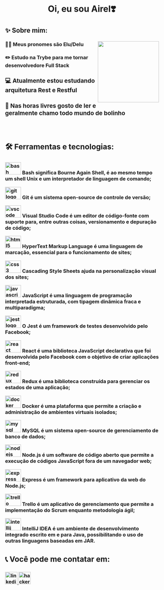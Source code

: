 <h1 align="center">Oi, eu sou Airel❣️</h1>

###

<h2 align="left">✨ Sobre mim:</h2>

###

<img align="right" height="200" src="https://c.tenor.com/Iqb8yXDX198AAAAj/twitch-onigiri.gif"  />

###

<h3 align="left">🏳️‍⚧️ Meus pronomes são Elu/Delu</h3>
<h3 align="left">✏️ Estudo na Trybe para me tornar desenvolvedore Full Stack<br</h3>
<h3 align="left">💻 Atualmente estou estudando arquitetura Rest e Restful</h3>
<h3 align="left">📕 Nas horas livres gosto de ler e geralmente chamo todo mundo de bolinho</h3>

###

<br clear="both">

<h2 align="left">🛠️ Ferramentas e tecnologias:</h2>

###

<div align="left">
  <p>
  <img src="https://cdn.jsdelivr.net/gh/devicons/devicon/icons/bash/bash-original.svg" height="40" width="52" alt="bash logo"  />
  Bash significa Bourne Again Shell, é ao mesmo tempo um shell Unix e um interpretador de linguagem de comando;
  </p>
  <p>
  <img src="https://cdn.jsdelivr.net/gh/devicons/devicon/icons/git/git-original.svg" height="40" width="52" alt="git logo"  />
  Git é um sistema open-source de controle de versão;
  </p>
  <p>
  <img src="https://cdn.jsdelivr.net/gh/devicons/devicon/icons/vscode/vscode-original.svg" height="40" width="52" alt="vscode logo"  />
  Visual Studio Code é um editor de código-fonte com suporte para, entre outras coisas, versionamento e depuração de código;
  </p>
  <p>
  <img src="https://cdn.jsdelivr.net/gh/devicons/devicon/icons/html5/html5-original.svg" height="40" width="52" alt="html5 logo"  />
  HyperText Markup Language é uma linguagem de marcação, essencial para o funcionamento de sites;
  </p>
  <p>
  <img src="https://cdn.jsdelivr.net/gh/devicons/devicon/icons/css3/css3-original.svg" height="40" width="52" alt="css3 logo"  />
  Cascading Style Sheets ajuda na personalização visual dos sites;
  </p>
  <p>
  <img src="https://cdn.jsdelivr.net/gh/devicons/devicon/icons/javascript/javascript-original.svg" height="40" width="52" alt="javascript logo"  />
  JavaScript é uma linguagem de programação interpretada estruturada, com tipagem dinâmica fraca e multiparadigma;
  </p>
  <p>
  <img src="https://cdn.jsdelivr.net/gh/devicons/devicon/icons/jest/jest-plain.svg" height="40" width="52" alt="jest logo"  />
  O Jest é um framework de testes desenvolvido pelo Facebook;
  </p>
  <p>
  <img src="https://cdn.jsdelivr.net/gh/devicons/devicon/icons/react/react-original.svg" height="40" width="52" alt="react logo"  />
  React é uma biblioteca JavaScript declarativa que foi desenvolvida pelo Facebook com o objetivo de criar aplicações front-end;
  </p>
  <p>
  <img src="https://cdn.jsdelivr.net/gh/devicons/devicon/icons/redux/redux-original.svg" height="40" width="52" alt="redux logo"  />
  Redux é uma biblioteca construída para gerenciar os estados de uma aplicação;
  </p>
  <p>
  <img src="https://cdn.jsdelivr.net/gh/devicons/devicon/icons/docker/docker-original.svg" height="40" width="52" alt="docker logo"  />
  Docker é uma plataforma que permite a criação e administração de ambientes virtuais isolados;
  </p>
  <p>
  <img src="https://cdn.jsdelivr.net/gh/devicons/devicon/icons/mysql/mysql-original.svg" height="40" width="52" alt="mysql logo"  />
  MySQL é um sistema open-source de gerenciamento de banco de dados;
  </p>
  <p>
  <img src="https://cdn.jsdelivr.net/gh/devicons/devicon/icons/nodejs/nodejs-original.svg" height="40" width="52" alt="nodejs logo"  />
  Node.js é um software de código aberto que permite a execução de códigos JavaScript fora de um navegador web;
  </p>
  <p>
  <img src="https://cdn.jsdelivr.net/gh/devicons/devicon/icons/express/express-original.svg" height="40" width="52" alt="express logo"  />
  Express é um framework para aplicativo da web do Node.js;
  </p>
  <p>
  <img src="https://cdn.jsdelivr.net/gh/devicons/devicon/icons/trello/trello-plain.svg" height="40" width="52" alt="trello logo"  />
  Trello é um aplicativo de gerenciamento que permite a implementação do Scrum enquanto metodologia ágil;
  </p>
  <p>
  <img src="https://cdn.jsdelivr.net/gh/devicons/devicon/icons/intellij/intellij-original.svg" height="40" width="52" alt="intellij logo"  />
  IntelliJ IDEA é um ambiente de desenvolvimento integrado escrito em e para Java, possibilitando o uso de outras linguagens baseadas em JAR.
  </p>
</div>

###

<h2 align="left">📞 Você pode me contatar em:</h2>

###

<div align="left">
  <a href="https://www.linkedin.com/in/airel-ribeiro/" target="_blank">
    <img src="https://img.shields.io/static/v1?message=LinkedIn&logo=linkedin&label=&color=0077B5&logoColor=white&labelColor=&style=flat" height="40" alt="linkedin logo"  />
  </a>
  <a href="https://www.hackerrank.com/airel_ribeiro?hr_r=1" target="_blank">
    <img src="https://img.shields.io/static/v1?message=HackerRank&logo=hackerrank&label=&color=2EC866&logoColor=white&labelColor=&style=flat" height="40" alt="hackerrank logo"  />
  </a>
</div>

###
